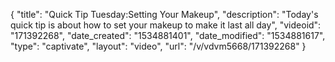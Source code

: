 {
    "title": "Quick Tip Tuesday:Setting Your Makeup",
    "description": "Today's quick tip is about how to set your makeup to make it last all day",
    "videoid": "171392268",
    "date_created": "1534881401",
    "date_modified": "1534881617",
    "type": "captivate",
    "layout": "video",
    "url": "\/v\/vdvm5668\/171392268"
}